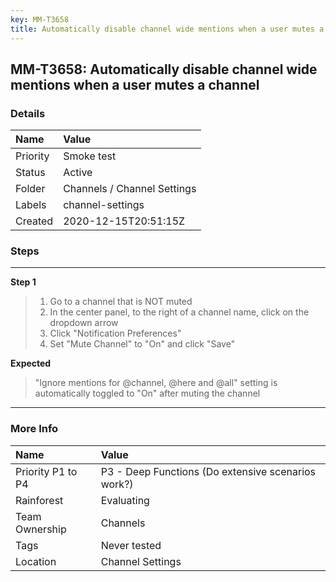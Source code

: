 ```yaml
---
key: MM-T3658
title: Automatically disable channel wide mentions when a user mutes a channel
---
```


## MM-T3658: Automatically disable channel wide mentions when a user mutes a channel

### Details

| Name     | Value                       |
| :------- | :-------------------------- |
| Priority | Smoke test                  |
| Status   | Active                      |
| Folder   | Channels / Channel Settings |
| Labels   | channel-settings            |
| Created  | 2020-12-15T20:51:15Z        |

### Steps

<hr/>

**Step 1**

> <article><ol><li>Go to a channel that is NOT muted</li><li>In the center panel, to the right of a channel name, click on the dropdown arrow</li><li>Click "Notification Preferences"</li><li>Set "Mute Channel" to "On" and click "Save"</li></ol></article>

**Expected**

> <article>"Ignore mentions for @channel, @here and @all" setting is automatically toggled to "On" after muting the channel</article>

<hr/>

### More Info

| Name              | Value                                              |
| :---------------- | :------------------------------------------------- |
| Priority P1 to P4 | P3 - Deep Functions (Do extensive scenarios work?) |
| Rainforest        | Evaluating                                         |
| Team Ownership    | Channels                                           |
| Tags              | Never tested                                       |
| Location          | Channel Settings                                   |
